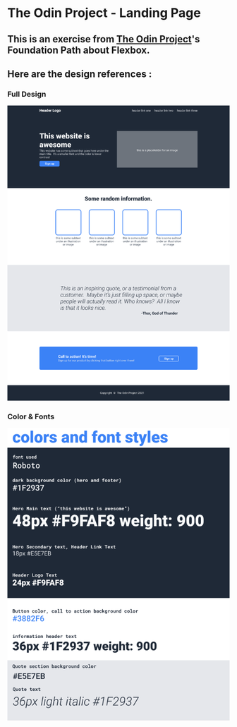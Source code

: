 # The Odin Project - Landing Page

## This is an exercise from [The Odin Project](https://www.theodinproject.com/)'s Foundation Path about Flexbox.

## Here are the design references :

### Full Design

![image01](https://github.com/AliceAndree/TOP-landing-page/blob/75ae303c693c12e444512805a14b66a88dfa1f70/01.png)

### Color & Fonts

![image02](https://github.com/AliceAndree/TOP-landing-page/blob/75ae303c693c12e444512805a14b66a88dfa1f70/02.png)
